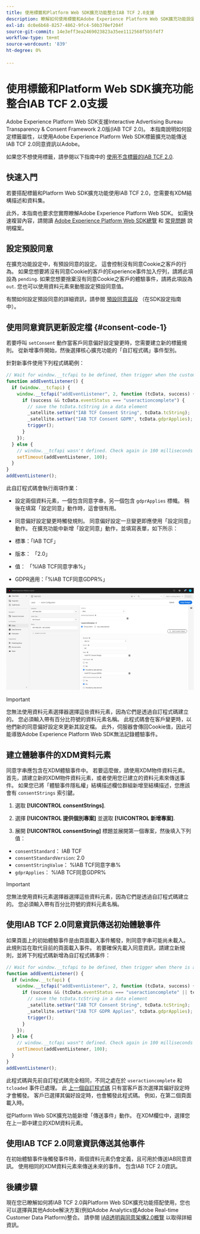 ```yaml
---
title: 使用標籤和Platform Web SDK擴充功能整合IAB TCF 2.0支援
description: 瞭解如何使用標籤和Adobe Experience Platform Web SDK擴充功能設定IAB TCF 2.0同意。
exl-id: dc0e6b68-8257-4862-9fc4-50b370ef204f
source-git-commit: 14e3eff3ea2469023823a35ee1112568f5b5f4f7
workflow-type: tm+mt
source-wordcount: '839'
ht-degree: 0%

---
```


# 使用標籤和Platform Web SDK擴充功能整合IAB TCF 2.0支援

Adobe Experience Platform Web SDK支援Interactive Advertising Bureau Transparency &amp; Consent Framework 2.0版(IAB TCF 2.0)。 本指南說明如何設定標籤屬性，以使用Adobe Experience Platform Web SDK標籤擴充功能傳送IAB TCF 2.0同意資訊以Adobe。

如果您不想使用標籤，請參閱以下指南中的 [使用不含標籤的IAB TCF 2.0](./without-launch.md).

## 快速入門

若要搭配標籤和Platform Web SDK擴充功能使用IAB TCF 2.0，您需要有XDM結構描述和資料集。

此外，本指南也要求您實際瞭解Adobe Experience Platform Web SDK。 如需快速複習內容，請閱讀 [Adobe Experience Platform Web SDK總覽](../../home.md) 和 [常見問題](../../web-sdk-faq.md) 說明檔案。

## 設定預設同意

在擴充功能設定中，有預設同意的設定。 這會控制沒有同意Cookie之客戶的行為。 如果您想要將沒有同意Cookie的客戶的Experience事件加入佇列，請將此項設為 `pending`. 如果您想要捨棄沒有同意Cookie之客戶的體驗事件，請將此項設為 `out`. 您也可以使用資料元素來動態設定預設同意值。

有關如何設定預設同意的詳細資訊，請參閱 [預設同意區段](../../fundamentals/configuring-the-sdk.md#default-consent) （在SDK設定指南中）。

## 使用同意資訊更新設定檔 {#consent-code-1}

若要呼叫 `setConsent` 動作當客戶同意偏好設定變更時，您需要建立新的標籤規則。 從新增事件開始，然後選擇核心擴充功能的「自訂程式碼」事件型別。

針對新事件使用下列程式碼範例：

```javascript
// Wait for window.__tcfapi to be defined, then trigger when the customer has completed their consent and preferences.
function addEventListener() {
  if (window.__tcfapi) {
    window.__tcfapi("addEventListener", 2, function (tcData, success) {
      if (success && tcData.eventStatus === "useractioncomplete") {
        // save the tcData.tcString in a data element
        _satellite.setVar("IAB TCF Consent String", tcData.tcString);
        _satellite.setVar("IAB TCF Consent GDPR", tcData.gdprApplies);
        trigger();
      }
    });
  } else {
    // window.__tcfapi wasn't defined. Check again in 100 milliseconds
    setTimeout(addEventListener, 100);
  }
}
addEventListener();
```

此自訂程式碼會執行兩項作業：

* 設定兩個資料元素，一個包含同意字串，另一個包含 `gdprApplies` 標幟。 稍後在填寫「設定同意」動作時，這會很有用。

* 同意偏好設定變更時觸發規則。 同意偏好設定一旦變更即應使用「設定同意」動作。 在擴充功能中新增「設定同意」動作，並填寫表單，如下所示：

* 標準：「IAB TCF」
* 版本： 「2.0」
* 值： 「%IAB TCF同意字串%」
* GDPR適用：「%IAB TCF同意GDPR%」

![IAB設定同意動作](../../assets/consent/iab-tcf/with-launch/iab-action.png)

>[!IMPORTANT]
>
>您無法使用資料元素選擇器選擇這些資料元素，因為它們是透過自訂程式碼建立的。 您必須輸入帶有百分比符號的資料元素名稱。 此程式碼會在客戶變更時，以他們新的同意偏好設定來更新其設定檔。 此外，伺服器會傳回Cookie值，因此可能導致Adobe Experience Platform Web SDK無法記錄體驗事件。

## 建立體驗事件的XDM資料元素

同意字串應包含在XDM體驗事件中。 若要這麼做，請使用XDM物件資料元素。 首先，請建立新的XDM物件資料元素，或者使用您已建立的資料元素來傳送事件。 如果您已將「體驗事件隱私權」結構描述欄位群組新增至結構描述，您應該會有 `consentStrings` 索引鍵。

1. 選取 **[!UICONTROL consentStrings]**.

1. 選擇 **[!UICONTROL 提供個別專案]** 並選取 **[!UICONTROL 新增專案]**.

1. 展開 **[!UICONTROL consentString]** 標題並展開第一個專案，然後填入下列值：

* `consentStandard`： IAB TCF
* `consentStandardVersion`: 2.0
* `consentStringValue`： %IAB TCF同意字串%
* `gdprApplies`： %IAB TCF同意GDPR%

>[!IMPORTANT]
>
>您無法使用資料元素選擇器選擇這些資料元素，因為它們是透過自訂程式碼建立的。 您必須輸入帶有百分比符號的資料元素名稱。

## 使用IAB TCF 2.0同意資訊傳送初始體驗事件

如果頁面上的初始體驗事件是由頁面載入事件觸發，則同意字串可能尚未載入。 此規則旨在取代目前的頁面載入事件。 若要確保先載入同意資訊，請建立新規則，並將下列程式碼新增為自訂程式碼事件：

```javascript
// Wait for window.__tcfapi to be defined, then trigger when there is a consent string
function addEventListener() {
  if (window.__tcfapi) {
    window.__tcfapi("addEventListener", 2, function (tcData, success) {
      if (success && (tcData.eventStatus === "useractioncomplete" || tcData.eventStatus === "tcloaded")) {
        // save the tcData.tcString in a data element
        _satellite.setVar("IAB TCF Consent String", tcData.tcString);
        _satellite.setVar("IAB TCF GDPR Applies", tcData.gdprApplies);
        trigger();
      }
    });
  } else {
    // window.__tcfapi wasn"t defined. Check again in 100 milliseconds
    setTimeout(addEventListener, 100);
  }
}
addEventListener();
```

此程式碼與先前自訂程式碼完全相同，不同之處在於 `useractioncomplete` 和 `tcloaded` 事件已處理。 此 [上一個自訂程式碼](#consent-code-1) 只有當客戶首次選擇其偏好設定時才會觸發。 客戶已選擇其偏好設定時，也會觸發此程式碼。 例如，在第二個頁面載入時。

從Platform Web SDK擴充功能新增「傳送事件」動作。 在XDM欄位中，選擇您在上一節中建立的XDM資料元素。

## 使用IAB TCF 2.0同意資訊傳送其他事件

在初始體驗事件後觸發事件時，兩個資料元素仍會定義，且可用於傳送IAB同意資訊。 使用相同的XDM資料元素來傳送未來的事件。 包含IAB TCF 2.0資訊。

## 後續步驟

現在您已瞭解如何將IAB TCF 2.0與Platform Web SDK擴充功能搭配使用，您也可以選擇與其他Adobe解決方案(例如Adobe Analytics或Adobe Real-time Customer Data Platform)整合。 請參閱 [IAB透明與同意架構2.0概覽](./overview.md) 以取得詳細資訊。
